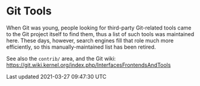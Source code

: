 # Git Tools

When Git was young, people looking for third-party Git-related tools came to the Git project itself to find them, thus a list of such tools was maintained here. These days, however, search engines fill that role much more efficiently, so this manually-maintained list has been retired.

See also the `contrib/` area, and the Git wiki: <a href="https://git.wiki.kernel.org/index.php/InterfacesFrontendsAndTools" class="bare">https://git.wiki.kernel.org/index.php/InterfacesFrontendsAndTools</a>

Last updated 2021-03-27 09:47:30 UTC
